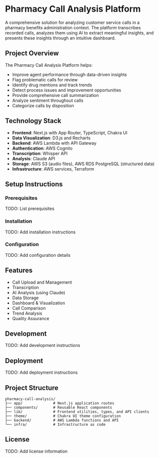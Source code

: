 # Pharmacy Call Analysis Platform

A comprehensive solution for analyzing customer service calls in a pharmacy benefits administration context. The platform transcribes recorded calls, analyzes them using AI to extract meaningful insights, and presents these insights through an intuitive dashboard.

## Project Overview

The Pharmacy Call Analysis Platform helps:
- Improve agent performance through data-driven insights
- Flag problematic calls for review
- Identify drug mentions and track trends
- Detect process issues and improvement opportunities
- Provide comprehensive call summarization
- Analyze sentiment throughout calls
- Categorize calls by disposition

## Technology Stack

- **Frontend**: Next.js with App Router, TypeScript, Chakra UI
- **Data Visualization**: D3.js and Recharts
- **Backend**: AWS Lambda with API Gateway
- **Authentication**: AWS Cognito
- **Transcription**: Whisper API
- **Analysis**: Claude API
- **Storage**: AWS S3 (audio files), AWS RDS PostgreSQL (structured data)
- **Infrastructure**: AWS services, Terraform

## Setup Instructions

### Prerequisites

TODO: List prerequisites

### Installation

TODO: Add installation instructions

### Configuration

TODO: Add configuration details

## Features

- Call Upload and Management
- Transcription
- AI Analysis (using Claude)
- Data Storage
- Dashboard & Visualization
- Call Comparison
- Trend Analysis
- Quality Assurance

## Development

TODO: Add development instructions

## Deployment

TODO: Add deployment instructions

## Project Structure

```
pharmacy-call-analysis/
├── app/              # Next.js application routes
├── components/       # Reusable React components
├── lib/              # Frontend utilities, types, and API clients
├── theme/            # Chakra UI theme configuration
├── backend/          # AWS Lambda functions and API
└── infra/            # Infrastructure as code
```

## License

TODO: Add license information
